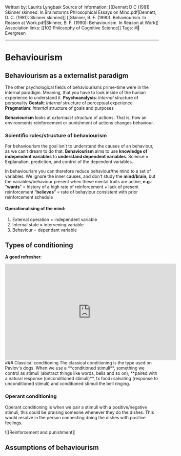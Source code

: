 Written by: Laurits Lyngbæk
Source of information: 
[[Dennett D C (1981) Skinner skinned. In Brainstorms Philosophical Essays on Mind.pdf|Dennett, D. C. (1981): Skinner skinned]]
[[Skinner, B. F. (1990). Behaviourism. In Reason at Work.pdf|Skinner, B. F. (1990): Behaviourism. In Reason at Work]]
Association links: [[102  Philosophy of Cognitive Science]]
Tags: #🌲Evergreen 
___
# Behaviourism
## Behaviourism as a externalist paradigm
The other psychological fields of behaviourisms prime-time were in the internal paradigm. Meaning, that you have to look inside of the human experience to understand it.
**Psychoanalysis**: *Internal* structure of personality
**Gestalt**: *Internal* structure of perceptual experience
**Pragmatism**: *Internal* structure of goals and purposes

**Behaviourism** looks at *externalist structure* of actions. That is, how an environments reinforcement or punishment of actions changes behaviour.   

### Scientific rules/structure of behaviourism 
For behaviourism the goal isn't to understand the causes of an behaviour, as we can't dream to do that. **Behaviourism** aims to use **knowledge of independent variables** to **understand dependent variables**.
Science = Explanation, prediction, and control of the dependent variables.

In behaviourism you can therefore reduce behaviour/the mind to a set of variables.
We ignore the inner causes, and don't study the **mind/brain**, but the variables/behaviour present when these mental traits are active, **e.g.**:
“**wants**” = history of a high rate of reinforcement + lack of present reinforcement
“**believes**” = rate of behaviour consistent with prior reinforcement schedule

#### Operationalising of the mind:
1) External operation = independent variable 
2) Internal state = intervening variable 
3) Behaviour = dependant variable


## Types of conditioning
**A good refresher**:
<iframe width="560" height="315" src="https://www.youtube.com/embed/H6LEcM0E0io" title="YouTube video player" frameborder="0" allow="accelerometer; autoplay; clipboard-write; encrypted-media; gyroscope; picture-in-picture" allowfullscreen></iframe>
### Classical conditioning
The classical conditioning is the type used on Pavlov's dogs.
When we use a **conditioned stimuli**, something we control as stimuli (abstract things like words, bells and so on), **paired with a natural response (unconditioned stimuli)**, fx food+salvating (response to unconditioned stimuli) and conditioned stimuli the bell ringing.

### Operant conditioning
Operant conditioning is when we pair a stimuli with a positive/negative stimuli, this could be praising someone whenever they do the dishes. This would resolve in the person connecting doing the dishes with positive feelings. 

![[Reinforcement and punishment]]


## Assumptions of behaviourism
